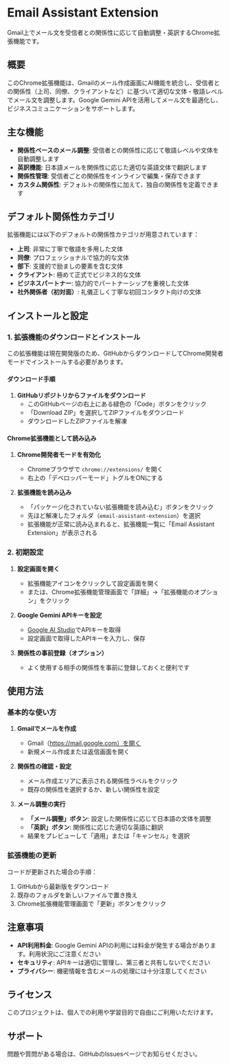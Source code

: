 # Email Assistant Extension

Gmail上でメール文を受信者との関係性に応じて自動調整・英訳するChrome拡張機能です。

## 概要

このChrome拡張機能は、Gmailのメール作成画面にAI機能を統合し、受信者との関係性（上司、同僚、クライアントなど）に基づいて適切な文体・敬語レベルでメール文を調整します。Google Gemini APIを活用してメール文を最適化し、ビジネスコミュニケーションをサポートします。

## 主な機能

- **関係性ベースのメール調整**: 受信者との関係性に応じて敬語レベルや文体を自動調整します
- **英訳機能**: 日本語メールを関係性に応じた適切な英語文体で翻訳します
- **関係性管理**: 受信者ごとの関係性をインラインで編集・保存できます
- **カスタム関係性**: デフォルトの関係性に加えて、独自の関係性を定義できます

## デフォルト関係性カテゴリ

拡張機能には以下のデフォルトの関係性カテゴリが用意されています：

- **上司**: 非常に丁寧で敬語を多用した文体
- **同僚**: プロフェッショナルで協力的な文体
- **部下**: 支援的で励ましの要素を含む文体
- **クライアント**: 極めて正式でビジネス的な文体
- **ビジネスパートナー**: 協力的でパートナーシップを重視した文体
- **社外関係者（初対面）**: 礼儀正しく丁寧な初回コンタクト向けの文体

## インストールと設定

### 1. 拡張機能のダウンロードとインストール

この拡張機能は現在開発版のため、GitHubからダウンロードしてChrome開発者モードでインストールする必要があります。

#### ダウンロード手順
1. **GitHubリポジトリからファイルをダウンロード**
   - このGitHubページの右上にある緑色の「Code」ボタンをクリック
   - 「Download ZIP」を選択してZIPファイルをダウンロード
   - ダウンロードしたZIPファイルを解凍

#### Chrome拡張機能として読み込み
1. **Chrome開発者モードを有効化**
   - Chromeブラウザで `chrome://extensions/` を開く
   - 右上の「デベロッパーモード」トグルをONにする

2. **拡張機能を読み込み**
   - 「パッケージ化されていない拡張機能を読み込む」ボタンをクリック
   - 先ほど解凍したフォルダ（`email-assistant-extension`）を選択
   - 拡張機能が正常に読み込まれると、拡張機能一覧に「Email Assistant Extension」が表示される

### 2. 初期設定

1. **設定画面を開く**
   - 拡張機能アイコンをクリックして設定画面を開く
   - または、Chrome拡張機能管理画面で「詳細」→「拡張機能のオプション」をクリック

2. **Google Gemini APIキーを設定**
   - [Google AI Studio](https://aistudio.google.com/app/apikey)でAPIキーを取得
   - 設定画面で取得したAPIキーを入力し、保存

3. **関係性の事前登録（オプション）**
   - よく使用する相手の関係性を事前に登録しておくと便利です

## 使用方法

### 基本的な使い方

1. **Gmailでメールを作成**
   - Gmail（https://mail.google.com）を開く
   - 新規メール作成または返信画面を開く

2. **関係性の確認・設定**
   - メール作成エリアに表示される関係性ラベルをクリック
   - 既存の関係性を選択するか、新しい関係性を設定

3. **メール調整の実行**
   - **「メール調整」ボタン**: 設定した関係性に応じて日本語の文体を調整
   - **「英訳」ボタン**: 関係性に応じた適切な英語に翻訳
   - 結果をプレビューして「適用」または「キャンセル」を選択

### 拡張機能の更新

コードが更新された場合の手順：

1. GitHubから最新版をダウンロード
2. 既存のフォルダを新しいファイルで置き換え
3. Chrome拡張機能管理画面で「更新」ボタンをクリック

## 注意事項

- **API利用料金**: Google Gemini APIの利用には料金が発生する場合があります。利用状況にご注意ください
- **セキュリティ**: APIキーは適切に管理し、第三者と共有しないでください
- **プライバシー**: 機密情報を含むメールの処理には十分注意してください

## ライセンス

このプロジェクトは、個人での利用や学習目的で自由にご利用いただけます。

## サポート

問題や質問がある場合は、GitHubのIssuesページでお知らせください。